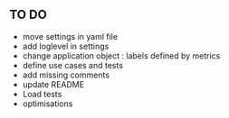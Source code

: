 ## TO DO
* move settings in yaml file
* add loglevel in settings
* change application object : labels defined by metrics  
* define use cases and tests
* add missing comments
* update README
* Load tests
* optimisations
